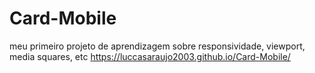 # Card-Mobile
meu primeiro projeto de aprendizagem sobre responsividade, viewport, media squares, etc
https://luccasaraujo2003.github.io/Card-Mobile/
